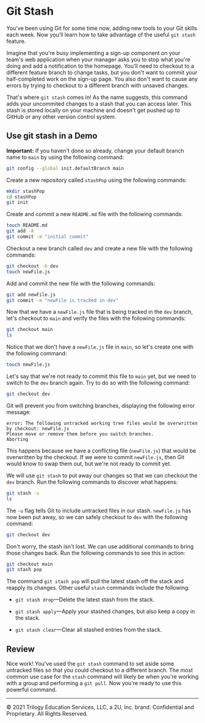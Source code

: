 # Git Stash

You've been using Git for some time now, adding new tools to your Git skills each week. Now you'll learn how to take advantage of the useful `git stash` feature.

Imagine that you're busy implementing a sign-up component on your team's web application when your manager asks you to stop what you're doing and add a notification to the homepage. You'll need to checkout to a different feature branch to change tasks, but you don't want to commit your half-completed work on the sign-up page. You also don't want to cause any errors by trying to checkout to a different branch with unsaved changes.

That's where `git stash` comes in! As the name suggests, this command adds your uncommited changes to a stash that you can access later. This stash is stored locally on your machine and doesn't get pushed up to GitHub or any other version control system.

## Use git stash in a Demo

**Important:** If you haven't done so already, change your default branch name to `main` by using the following command:

```sh
git config --global init.defaultBranch main
```

Create a new repository called `stashPop` using the following commands:

```sh
mkdir stashPop
cd stashPop
git init
```

Create and commit a new `README.md` file with the following commands:

```sh
touch README.md
git add -A
git commit -m "initial commit"
```

Checkout a new branch called `dev` and create a new file with the following commands:

```sh
git checkout -b dev
touch newFile.js
```

Add and commit the new file with the following commands:

```sh
git add newFile.js
git commit -m "newFile is tracked in dev"
```

Now that we have a `newFile.js` file that is being tracked in the `dev` branch, let's checkout to `main` and verify the files with the following commands:

```sh
git checkout main
ls
```

Notice that we don't have a `newFile.js` file in `main`, so let's create one with the following command:

```sh
touch newFile.js
```

Let's say that we're not ready to commit this file to `main` yet, but we need to switch to the `dev` branch again. Try to do so with the following command:

```sh
git checkout dev
```

Git will prevent you from switching branches, displaying the following error message:

```text
error: The following untracked working tree files would be overwritten by checkout: newFile.js
Please move or remove them before you switch branches.
Aborting
```

This happens because we have a conflicting file (`newFile.js`) that would be overwritten by the checkout. If we were to commit `newFile.js`, then Git would know to swap them out, but we're not ready to commit yet.

We will use `git stash` to put away our changes so that we can checkout the `dev` branch. Run the following commands to discover what happens:

```sh
git stash -u
ls
```

The `-u` flag tells Git to include untracked files in our stash. `newFile.js` has now been put away, so we can safely checkout to `dev` with the following command:

```sh
git checkout dev
```

Don't worry, the stash isn't lost. We can use additional commands to bring those changes back. Run the following commands to see this in action:

```sh
git checkout main
git stash pop
```

The command `git stash pop` will pull the latest stash off the stack and reapply its changes. Other useful `stash` commands include the following:

  * `git stash drop`&mdash;Delete the latest stash from the stack.

  * `git stash apply`&mdash;Apply your stashed changes, but also keep a copy in the stack.

  * `git stash clear`&mdash;Clear all stashed entries from the stack.

## Review

Nice work! You've used the `git stash` command to set aside some untracked files so that you could checkout to a different branch. The most common use case for the `stash` command will likely be when you're working with a group and performing a `git pull`. Now you're ready to use this powerful command.

---

© 2021 Trilogy Education Services, LLC, a 2U, Inc. brand. Confidential and Proprietary. All Rights Reserved.
